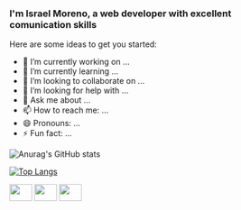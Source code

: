 ### I'm Israel Moreno, a web developer with excellent comunication skills


Here are some ideas to get you started:

- 🔭 I’m currently working on ...
- 🌱 I’m currently learning ...
- 👯 I’m looking to collaborate on ...
- 🤔 I’m looking for help with ...
- 💬 Ask me about ...
- 📫 How to reach me: ...
- 😄 Pronouns: ...
- ⚡ Fun fact: ...

![Anurag's GitHub stats](https://github-readme-stats.vercel.app/api?username=dev-israel-moreno&show_icons=true&theme=tokyonight)

[![Top Langs](https://github-readme-stats.vercel.app/api/top-langs/?username=dev-israel-moreno&layout=compact&theme=tokyonight)](https://github.com/dev-israel-moreno/github-readme-stats)


<img height="30" width="40" src="https://cdn.jsdelivr.net/gh/devicons/devicon/icons/adonisjs/adonisjs-original.svg" />

   

<img height="30" width="40" src="https://cdn.jsdelivr.net/gh/devicons/devicon/icons/css3/css3-original.svg" />
               

<img height="30" width="40" src="https://cdn.jsdelivr.net/gh/devicons/devicon/icons/html5/html5-original.svg" />
          
